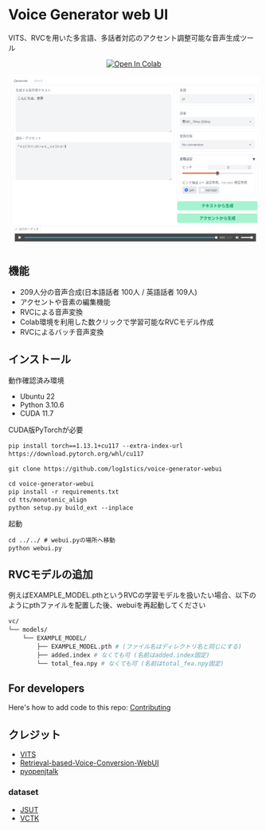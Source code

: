 # Voice Generator web UI
VITS、RVCを用いた多言語、多話者対応のアクセント調整可能な音声生成ツール
<div align="center">

[![Open In Colab](https://img.shields.io/badge/Colab-F9AB00?style=for-the-badge&logo=googlecolab&color=525252)](https://colab.research.google.com/github/log1stics/voice-generator-webui/blob/main/colab.ipynb)

</div>

![](docs/Screenshot.png)

## 機能
- 209人分の音声合成(日本語話者 100人 / 英語話者 109人)
- アクセントや音素の編集機能
- RVCによる音声変換
- Colab環境を利用した数クリックで学習可能なRVCモデル作成
- RVCによるバッチ音声変換



## インストール
動作確認済み環境
- Ubuntu 22
- Python 3.10.6
- CUDA 11.7


CUDA版PyTorchが必要
```
pip install torch==1.13.1+cu117 --extra-index-url https://download.pytorch.org/whl/cu117
```
```
git clone https://github.com/log1stics/voice-generator-webui
```

```
cd voice-generator-webui
pip install -r requirements.txt
cd tts/monotonic_align
python setup.py build_ext --inplace
```
起動
```
cd ../../ # webui.pyの場所へ移動
python webui.py
```

## RVCモデルの追加

例えばEXAMPLE_MODEL.pthというRVCの学習モデルを扱いたい場合、以下のようにpthファイルを配置した後、webuiを再起動してください
```bash
vc/
└── models/
    └── EXAMPLE_MODEL/
        ├── EXAMPLE_MODEL.pth # (ファイル名はディレクトリ名と同じにする)
        ├── added.index # なくても可 (名前はadded.index固定)
        └── total_fea.npy # なくても可 (名前はtotal_fea.npy固定)
```


## For developers
Here's how to add code to this repo: [Contributing](docs/add_vits.md)


## クレジット

- [VITS](https://github.com/jaywalnut310/vits)
- [Retrieval-based-Voice-Conversion-WebUI](https://github.com/liujing04/Retrieval-based-Voice-Conversion-WebUI)
- [pyopenjtalk](https://github.com/r9y9/pyopenjtalk)

### dataset
- [JSUT](https://sites.google.com/site/shinnosuketakamichi/publication/jsut)
- [VCTK](https://datashare.ed.ac.uk/handle/10283/2950)
